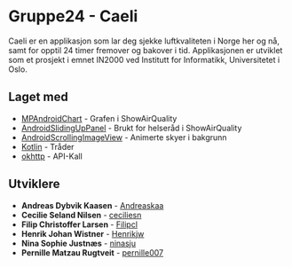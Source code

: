 # Gruppe24 - Caeli

Caeli er en applikasjon som lar deg sjekke luftkvaliteten i Norge her og nå, samt for opptil 24 timer fremover og bakover i tid.
Applikasjonen er utviklet som et prosjekt i emnet IN2000 ved Institutt for Informatikk, Universitetet i Oslo.

## Laget med

* [MPAndroidChart](https://github.com/PhilJay/MPAndroidChart) - Grafen i ShowAirQuality
* [AndroidSlidingUpPanel](https://github.com/umano/AndroidSlidingUpPanel) - Brukt for helseråd i ShowAirQuality
* [AndroidScrollingImageView](https://github.com/Q42/AndroidScrollingImageView) - Animerte skyer i bakgrunn
* [Kotlin](https://github.com/Kotlin/kotlinx.coroutines) - Tråder
* [okhttp](https://github.com/square/okhttp) - API-Kall

## Utviklere

* **Andreas Dybvik Kaasen** - [Andreaskaa](https://github.com/Andreaskaa)
* **Cecilie Seland Nilsen** - [ceciliesn](https://github.com/ceciliesn)
* **Filip Christoffer Larsen** - [Filipcl](https://github.com/Filipcl)
* **Henrik Johan Wistner** - [Henrikjw](https://github.com/Henrikjw)
* **Nina Sophie Justnæs** - [ninasju](https://github.com/ninasju)
* **Pernille Matzau Rugtveit** - [pernille007](https://github.com/pernille007)
